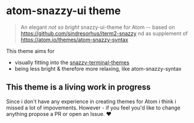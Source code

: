 # atom-snazzy-ui theme

> An elegant _not so bright_ snazzy-ui-theme for Atom -- based on https://github.com/sindresorhus/iterm2-snazzy nd as supplement of https://atom.io/themes/atom-snazzy-syntax

This theme aims for

- visually fitting into the [snazzy-terminal-themes](https://github.com/sindresorhus?utf8=%E2%9C%93&tab=repositories&q=snazzy&type=&language=)
- being less bright & therefore more relaxing, like atom-snazzy-syntax

## This theme is a living work in progress

Since i don't have any experience in creating themes for Atom i think i missed a lot of impovements. However - if you feel you'd like to change anything propose a PR or open an Issue. :heart:
